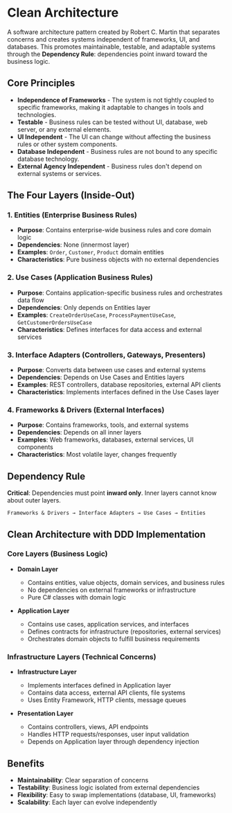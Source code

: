 # Clean Architecture

A software architecture pattern created by Robert C. Martin that separates concerns and creates systems independent of frameworks, UI, and databases. This promotes maintainable, testable, and adaptable systems through the **Dependency Rule**: dependencies point inward toward the business logic.

## Core Principles

- **Independence of Frameworks** - The system is not tightly coupled to specific frameworks, making it adaptable to changes in tools and technologies.
- **Testable** - Business rules can be tested without UI, database, web server, or any external elements.
- **UI Independent** - The UI can change without affecting the business rules or other system components.
- **Database Independent** - Business rules are not bound to any specific database technology.
- **External Agency Independent** - Business rules don't depend on external systems or services.

## The Four Layers (Inside-Out)

### 1. Entities (Enterprise Business Rules)
- **Purpose**: Contains enterprise-wide business rules and core domain logic
- **Dependencies**: None (innermost layer)
- **Examples**: `Order`, `Customer`, `Product` domain entities
- **Characteristics**: Pure business objects with no external dependencies

### 2. Use Cases (Application Business Rules)
- **Purpose**: Contains application-specific business rules and orchestrates data flow
- **Dependencies**: Only depends on Entities layer
- **Examples**: `CreateOrderUseCase`, `ProcessPaymentUseCase`, `GetCustomerOrdersUseCase`
- **Characteristics**: Defines interfaces for data access and external services

### 3. Interface Adapters (Controllers, Gateways, Presenters)
- **Purpose**: Converts data between use cases and external systems
- **Dependencies**: Depends on Use Cases and Entities layers
- **Examples**: REST controllers, database repositories, external API clients
- **Characteristics**: Implements interfaces defined in the Use Cases layer

### 4. Frameworks & Drivers (External Interfaces)
- **Purpose**: Contains frameworks, tools, and external systems
- **Dependencies**: Depends on all inner layers
- **Examples**: Web frameworks, databases, external services, UI components
- **Characteristics**: Most volatile layer, changes frequently

## Dependency Rule

**Critical**: Dependencies must point **inward only**. Inner layers cannot know about outer layers.

```
Frameworks & Drivers → Interface Adapters → Use Cases → Entities
```

## Clean Architecture with DDD Implementation

### Core Layers (Business Logic)
- **Domain Layer**
  - Contains entities, value objects, domain services, and business rules
  - No dependencies on external frameworks or infrastructure
  - Pure C# classes with domain logic

- **Application Layer**
  - Contains use cases, application services, and interfaces
  - Defines contracts for infrastructure (repositories, external services)
  - Orchestrates domain objects to fulfill business requirements

### Infrastructure Layers (Technical Concerns)
- **Infrastructure Layer**
  - Implements interfaces defined in Application layer
  - Contains data access, external API clients, file systems
  - Uses Entity Framework, HTTP clients, message queues

- **Presentation Layer**
  - Contains controllers, views, API endpoints
  - Handles HTTP requests/responses, user input validation
  - Depends on Application layer through dependency injection

## Benefits
- **Maintainability**: Clear separation of concerns
- **Testability**: Business logic isolated from external dependencies
- **Flexibility**: Easy to swap implementations (database, UI, frameworks)
- **Scalability**: Each layer can evolve independently